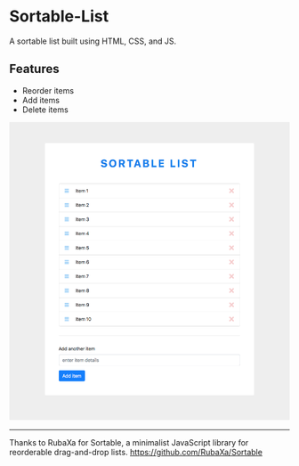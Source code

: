 # Sortable-List
A sortable list built using HTML, CSS, and JS.

## Features
* Reorder items
* Add items
* Delete items

![Image of Sortable List](images/sortable-list.png?raw=true)

---

Thanks to RubaXa for Sortable, a minimalist JavaScript library for reorderable drag-and-drop lists.
https://github.com/RubaXa/Sortable
